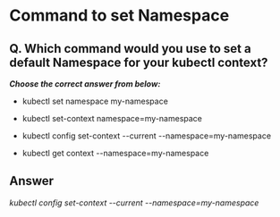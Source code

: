 # Command to set Namespace

## Q. Which command would you use to set a default Namespace for your kubectl context?

***Choose the correct answer from below:***

  - kubectl set namespace my-namespace

  - kubectl set-context namespace=my-namespace

  - kubectl config set-context --current --namespace=my-namespace

  - kubectl get context --namespace=my-namespace

## Answer
*kubectl config set-context --current --namespace=my-namespace*
